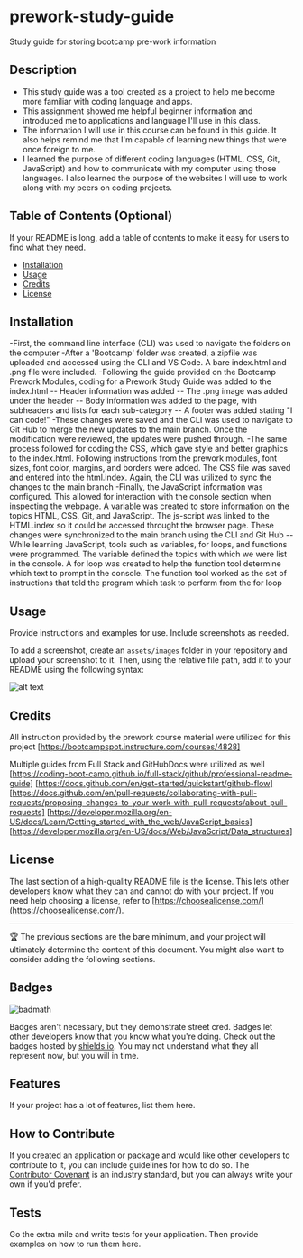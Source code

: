 # prework-study-guide
Study guide for storing bootcamp pre-work information
## Description

- This study guide was a tool created as a project to help me become more familiar with coding language and apps. 
- This assignment showed me helpful beginner information and introduced me to applications and language I'll use in this class. 
- The information I will use in this course can be found in this guide. It also helps remind me that I'm capable of learning new things that were once foreign to me.
- I learned the purpose of different coding languages (HTML, CSS, Git, JavaScript) and how to communicate with my computer using those languages. I also learned the purpose of the websites I will use to work along with my peers on coding projects.

## Table of Contents (Optional)

If your README is long, add a table of contents to make it easy for users to find what they need.

- [Installation](#installation)
- [Usage](#usage)
- [Credits](#credits)
- [License](#license)

## Installation

-First, the command line interface (CLI) was used to navigate the folders on the computer
-After a 'Bootcamp' folder was created, a zipfile was uploaded and accessed using the CLI and VS Code. A bare index.html and .png file were included.
-Following the guide provided on the Bootcamp Prework Modules, coding for a Prework Study Guide was added to the index.html
    -- Header information was added
    -- The .png image was added under the header
    -- Body information was added to the page, with subheaders and lists for each sub-category 
    -- A footer was added stating "I can code!"
-These changes were saved and the CLI was used to navigate to Git Hub to merge the new updates to the main branch. Once the modification were reviewed, the updates were pushed through.
-The same process followed for coding the CSS, which gave style and better graphics to the index.html. Following instructions from the prework modules, font sizes, font color, margins, and borders were added. The CSS file was saved and entered into the html.index. Again, the CLI was utilized to sync the changes to the main branch
-Finally, the JavaScript information was configured. This allowed for interaction with the console section when inspecting the webpage. A variable was created to store information on the topics HTML, CSS, Git, and JavaScript. The js-script was linked to the HTML.index so it could be accessed throught the browser page. These changes were synchronized to the main branch using the CLI and Git Hub
    -- While learning JavaScript, tools such as variables, for loops, and functions were programmed. The variable defined the topics with which we were list in the console. A for loop was created to help the function tool determine which text to prompt in the console. The function tool worked as the set of instructions that told the program which task to perform from the for loop

## Usage

Provide instructions and examples for use. Include screenshots as needed.

To add a screenshot, create an `assets/images` folder in your repository and upload your screenshot to it. Then, using the relative file path, add it to your README using the following syntax:

![alt text](assets/images/screenshot.png)

## Credits

All instruction provided by the prework course material were utilized for this project [https://bootcampspot.instructure.com/courses/4828]

Multiple guides from Full Stack and GitHubDocs were utilized as well 
    [https://coding-boot-camp.github.io/full-stack/github/professional-readme-guide]
    [https://docs.github.com/en/get-started/quickstart/github-flow]
    [https://docs.github.com/en/pull-requests/collaborating-with-pull-requests/proposing-changes-to-your-work-with-pull-requests/about-pull-requests]
    [https://developer.mozilla.org/en-US/docs/Learn/Getting_started_with_the_web/JavaScript_basics]
    [https://developer.mozilla.org/en-US/docs/Web/JavaScript/Data_structures]

## License

The last section of a high-quality README file is the license. This lets other developers know what they can and cannot do with your project. If you need help choosing a license, refer to [https://choosealicense.com/](https://choosealicense.com/).

---

🏆 The previous sections are the bare minimum, and your project will ultimately determine the content of this document. You might also want to consider adding the following sections.

## Badges

![badmath](https://img.shields.io/github/languages/top/nielsenjared/badmath)

Badges aren't necessary, but they demonstrate street cred. Badges let other developers know that you know what you're doing. Check out the badges hosted by [shields.io](https://shields.io/). You may not understand what they all represent now, but you will in time.

## Features

If your project has a lot of features, list them here.

## How to Contribute

If you created an application or package and would like other developers to contribute to it, you can include guidelines for how to do so. The [Contributor Covenant](https://www.contributor-covenant.org/) is an industry standard, but you can always write your own if you'd prefer.

## Tests

Go the extra mile and write tests for your application. Then provide examples on how to run them here.
